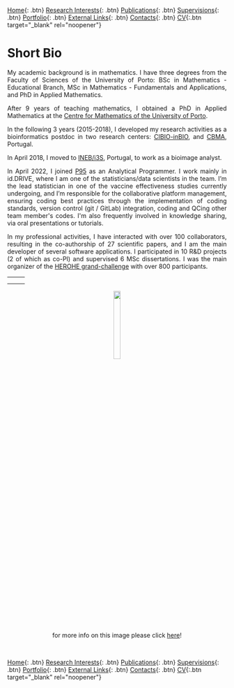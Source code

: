 [Home](https://econdesousa.github.io){: .btn}
[Research Interests](https://econdesousa.github.io/ResearchInterests){: .btn}
[Publications](https://econdesousa.github.io/Publications){: .btn}
[Supervisions](https://econdesousa.github.io/Supervision){: .btn}
[Portfolio](https://econdesousa.github.io/Portfolio){: .btn}
[External Links](https://econdesousa.github.io/Links){: .btn}
[Contacts](https://econdesousa.github.io/Contacts){: .btn}
[CV](assets/CurriculumVitaeECS.pdf){:.btn target="_blank" rel="noopener"}
<!-- [HEROHE](https://econdesousa.github.io/HEROHE){: .btn} --> 

# Short Bio

<p align="justify">My academic background is in mathematics. I have three degrees from the Faculty of Sciences of the University of Porto: BSc in 
Mathematics - Educational Branch, MSc in Mathematics - Fundamentals and Applications, and PhD in Applied Mathematics.</p>
<p align="justify">After 9 years of teaching mathematics, I obtained a PhD in Applied Mathematics at the 
<a href="https://www.cmup.pt/" target="_blank">Centre for Mathematics of the University of Porto</a>.</p>
<p align="justify">In the following 3 years (2015-2018), I developed my research activities as a bioinformatics postdoc in two research centers: <a href="https://cibio.up.pt/" target="_blank">CIBIO-inBIO</a>, and <a href="http://cbma.uminho.pt/" target="_blank">CBMA</a>, Portugal.</p>
<p align="justify">In April 2018, I moved to <a href="https://www.ineb.up.pt/" target="_blank">INEB</a><a href="https://www.i3s.up.pt/" target="_blank">/i3S</a>, Portugal, to work as a bioimage analyst.</p>
<p align="justify">In April 2022, I joined <a href="https://www.p-95.com/" target="_blank">P95</a> as an Analytical Programmer. 
I work mainly in id.DRIVE, where I am one of the statisticians/data scientists in the team. I’m the lead statistician in one of the 
vaccine effectiveness studies currently undergoing, and I’m responsible for the collaborative platform management, ensuring coding best 
practices through the implementation of coding standards, version control (git / GitLab) integration, coding and QCing other team member's codes. I'm also frequently involved 
in knowledge sharing, via oral presentations or tutorials.</p>
<p align="justify">In my professional activities, I have interacted with over 100 collaborators, resulting in the co-authorship of 
27 scientific papers, and I am the main developer of several software applications. I participated in 10 R&D projects (2 of which as co-PI) and 
supervised 6 MSc dissertations. I was the main organizer of the <a href="https://ecdp2020.grand-challenge.org/" target="_blank">HEROHE grand-challenge</a> with over 800 participants.</p> 

<!-- 
<p align="justify">I am a BioImage Analyst at INEB / i3S (Instituto Nacional de Engenharia Biomédica / Instituto de Investigação e Inovação em Saúde). 
In my professional activities interacted with >60 collaborators, resulting in the co-authorship of 18 scientific papers, and I am the main developer of several software applications. 
I participate and/or participated in 6 R&D projects (one of which as co-PI) and supervise(d) 6 MSc dissertations. 
I am the main organizer of the <a href="https://ecdp2020.grand-challenge.org/" target="_blank">HEROHE grand-challenge</a> with >800 participants.</p> 


<p align="justify">My main research interests are in the development and application of software for mathematical modeling, simulation and data analysis for the study of biological processes.
Over the years, I have developed models and bioinformatics tools for bioimage analysis, neurosciences, population and forensic genetics, or genomics. 
Currently, the most important part of my work focuses on blending standard bioimage analysis techniques with innovative image science and computer vision algorithms to create novel mathematical models and deploy software applications for bioimage analysis, from basic biological sciences to medical diagnosis and therapeutic.</p>
-->



 
<table style="width:100%">
  <tr>
    <th></th>
    <th></th>
  </tr>
  <tr>
	<td width="40%"></td>
	<td width="60%"></td>
  </tr>
  
</table>

<center>
	<figure>
		<img src="https://econdesousa.github.io/assets/008_passe.gif" style="width:20%">
		<figcaption>for more info on this image please click <a href="https://github.com/econdesousa/ImageAnalysis/tree/master/gifWithOverlay">here</a>!</figcaption>
	</figure>
</center>

&nbsp;
&nbsp;
&nbsp;

[Home](https://econdesousa.github.io){: .btn}
[Research Interests](https://econdesousa.github.io/ResearchInterests){: .btn}
[Publications](https://econdesousa.github.io/Publications){: .btn}
[Supervisions](https://econdesousa.github.io/Supervision){: .btn}
[Portfolio](https://econdesousa.github.io/Portfolio){: .btn}
[External Links](https://econdesousa.github.io/Links){: .btn}
[Contacts](https://econdesousa.github.io/Contacts){: .btn}
[CV](assets/CurriculumVitaeECS.pdf){:.btn target="_blank" rel="noopener"}
<!-- [HEROHE](https://econdesousa.github.io/HEROHE){: .btn} --> 




<!-- Global site tag (gtag.js) - Google Analytics -->
<script async src="https://www.googletagmanager.com/gtag/js?id=G-3JWYKYVYDZ"></script>
<script>
  window.dataLayer = window.dataLayer || [];
  function gtag(){dataLayer.push(arguments);}
  gtag('js', new Date());

  gtag('config', 'G-3JWYKYVYDZ');
</script>
